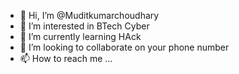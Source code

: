 - 👋 Hi, I’m @Muditkumarchoudhary
- 👀 I’m interested in BTech Cyber
- 🌱 I’m currently learning HAck  
- 💞️ I’m looking to collaborate on your phone number 
- 📫 How to reach me ...

<!---
Muditkumarchoudhary/Muditkumarchoudhary is a ✨ special ✨ repository because its `README.md` (this file) appears on your GitHub profile.
You can click the Preview link to take a look at your changes.
--->
